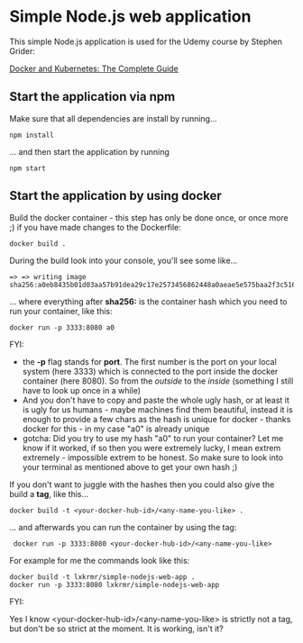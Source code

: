 # Simple Node.js web application

This simple Node.js application is used for the Udemy course by Stephen Grider:

[Docker and Kubernetes: The Complete Guide](https://www.udemy.com/course/docker-and-kubernetes-the-complete-guide/)

## Start the application via npm

Make sure that all dependencies are install by running...

    npm install

... and then start the application by running

    npm start

## Start the application by using docker

Build the docker container - this step has only be done once, or once more ;) if you have made changes to the Dockerfile:

    docker build .

During the build look into your console, you'll see some like...

    => => writing image sha256:a0eb8435b01d03aa57b91dea29c17e2573456862448a0aeae5e575baa2f3c516 

... where everything after **sha256:** is the container hash which you need to run your container, like this:

    docker run -p 3333:8080 a0

FYI:
* the **-p** flag stands for **port**. The first number is the port on your local system (here 3333) which is connected to the port inside the docker container (here 8080). So from the *outside* to the *inside* (something I still have to look up once in a while)
* And you don't have to copy and paste the whole ugly hash, or at least it is ugly for us humans - maybe machines find them beautiful, instead it is enough to provide a few chars as the hash is unique for docker - thanks docker for this - in my case "a0" is already unique
* gotcha: Did you try to use my hash "a0" to run your container? Let me know if it worked, if so then you were extremely lucky, I mean extrem extremely - impossible extrem to be honest. So make sure to look into your terminal as mentioned above to get your own hash ;)

If you don't want to juggle with the hashes then you could also give the build a **tag**, like this...

    docker build -t <your-docker-hub-id>/<any-name-you-like> .

... and afterwards you can run the container by using the tag:

     docker run -p 3333:8080 <your-docker-hub-id>/<any-name-you-like>

For example for me the commands look like this:

    docker build -t lxkrmr/simple-nodejs-web-app .
    docker run -p 3333:8080 lxkrmr/simple-nodejs-web-app

FYI:

Yes I know \<your-docker-hub-id>/\<any-name-you-like> is strictly not a tag, but don't be so strict at the moment. It is working, isn't it?